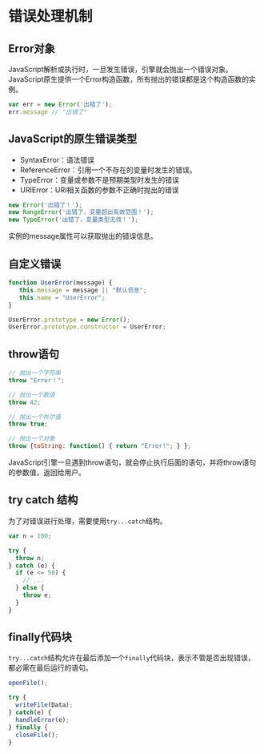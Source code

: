 # 错误处理机制
## Error对象
JavaScript解析或执行时，一旦发生错误，引擎就会抛出一个错误对象。JavaScript原生提供一个Error构造函数，所有抛出的错误都是这个构造函数的实例。
```js
var err = new Error('出错了');
err.message // "出错了"
```

## JavaScript的原生错误类型
- SyntaxError：语法错误
- ReferenceError：引用一个不存在的变量时发生的错误。
- TypeError：变量或参数不是预期类型时发生的错误
- URIError：URI相关函数的参数不正确时抛出的错误

```js
new Error('出错了！');
new RangeError('出错了，变量超出有效范围！');
new TypeError('出错了，变量类型无效！');
```
实例的message属性可以获取抛出的错误信息。

## 自定义错误
```js
function UserError(message) {
   this.message = message || "默认信息";
   this.name = "UserError";
}

UserError.prototype = new Error();
UserError.prototype.constructor = UserError;
```
## throw语句
```js
// 抛出一个字符串
throw "Error！";

// 抛出一个数值
throw 42;

// 抛出一个布尔值
throw true;

// 抛出一个对象
throw {toString: function() { return "Error!"; } };
```
JavaScript引擎一旦遇到throw语句，就会停止执行后面的语句，并将throw语句的参数值，返回给用户。

## try catch 结构
为了对错误进行处理，需要使用`try...catch`结构。
```js
var n = 100;

try {
  throw n;
} catch (e) {
  if (e <= 50) {
    // ...
  } else {
    throw e;
  }
}
```

## finally代码块
`try...catch`结构允许在最后添加一个`finally`代码块，表示不管是否出现错误，都必需在最后运行的语句。
```js
openFile();

try {
  writeFile(Data);
} catch(e) {
  handleError(e);
} finally {
  closeFile();
}
```